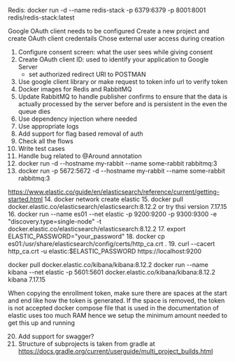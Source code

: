Redis:
docker run -d --name redis-stack -p 6379:6379 -p 8001:8001 redis/redis-stack:latest

Google OAuth client needs to be configured
Create a new project and create OAuth client credentails
Chose external user access during creation

1. Configure consent screen: what the user sees while giving consent 
2. Create OAuth client ID: used to identify your application to Google Server
	- set authorized redirect URI to POSTMAN
3. Use google client library or make request to token info url to verify token
4. Docker images for Redis and RabbitMQ 
5. Update RabbitMQ to handle publisher confirms to ensure that the data is actually processed by the server before and is persistent in the even the queue dies
6. Use dependency injection where needed
7. Use appropriate logs	
8. Add support for flag based removal of auth
9. Check all the flows
10. Write test cases
11. Handle bug related to @Around annotation
12. docker run -d --hostname my-rabbit --name some-rabbit rabbitmq:3
13. docker run -p 5672:5672 -d --hostname my-rabbit --name some-rabbit rabbitmq:3

https://www.elastic.co/guide/en/elasticsearch/reference/current/getting-started.html
14. docker network create elastic
15. docker pull docker.elastic.co/elasticsearch/elasticsearch:8.12.2
or try thsi version 7.17.15
16. docker run --name es01 --net elastic -p 9200:9200 -p 9300:9300 -e "discovery.type=single-node" -t docker.elastic.co/elasticsearch/elasticsearch:8.12.2
17. export ELASTIC_PASSWORD="your_password"
18. docker cp es01:/usr/share/elasticsearch/config/certs/http_ca.crt .
19. curl --cacert http_ca.crt -u elastic:$ELASTIC_PASSWORD https://localhost:9200

docker pull docker.elastic.co/kibana/kibana:8.12.2
docker run --name kibana --net elastic -p 5601:5601 docker.elastic.co/kibana/kibana:8.12.2
kibana 7.17.15

When copying the enrollment token, make sure there are spaces at the start and end like how the token is generated. If the space is removed, the token is not accepted
docker compose file that is used in the documentation of elastic uses too much RAM hence we setup the minimum amount needed to get this up and running

20. Add support for swagger?
21. Structure of subprojects is taken from gradle at https://docs.gradle.org/current/userguide/multi_project_builds.html

